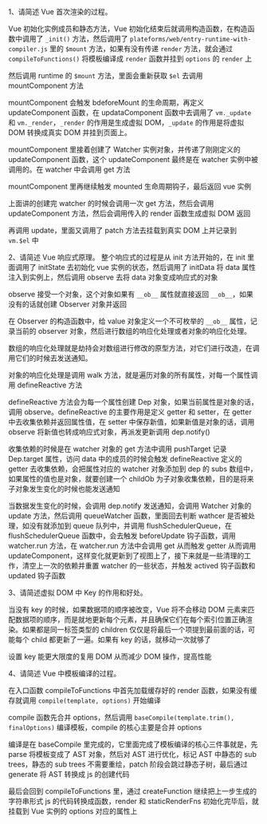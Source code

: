 1、请简述 Vue 首次渲染的过程。

Vue 初始化实例成员和静态方法，Vue 初始化结束后就调用构造函数，在构造函数中调用了 `_init()` 方法，然后调用了 `plateforms/web/entry-runtime-with-compiler.js` 里的 `$mount` 方法，如果有没有传递 `render` 方法，就会通过 `compileToFunctions()` 将模板编译成 `render` 函数并挂到 `options` 的 `render` 上

然后调用 runtime 的 `$mount` 方法，里面会重新获取 `$el` 去调用 mountComponent 方法

mountComponent 会触发 bdeforeMount 的生命周期，再定义 updateComponent 函数，在 updataComponent 函数中去调用了 `vm._update` 和 `vm._render`，`_render` 的作用是生成虚拟 DOM，`_update` 的作用是将虚拟 DOM 转换成真实 DOM 并挂到页面上。

mountComponent 里接着创建了 Watcher 实例对象，并传递了刚刚定义的 updateComponent 函数，这个 updateComponent 最终是在 watcher 实例中被调用的。在 watcher 中会调用 get 方法

mountComponent 里再继续触发 mounted 生命周期钩子，最后返回 vue 实例

上面讲的创建完 watcher 的时候会调用一次 get 方法，然后会调用 updateComponent 方法，然后会调用传入的 render 函数生成虚拟 DOM 返回

再调用 update，里面又调用了 patch 方法去挂载到真实 DOM 上并记录到 `vm.$el` 中


2、请简述 Vue 响应式原理。
整个响应式的过程是从 init 方法开始的，在 init 里面调用了 initState 去初始化 vue 实例的状态，然后调用了 initData 将 data 属性注入到实例上，然后调用 observe 去将 data 对象变成响应式的对象

observe 接受一个对象，这个对象如果有 `__ob__` 属性就直接返回 `__ob__`，如果没有的话就创建 Observer 对象并返回

在 Observer 的构造函数中，给 value 对象定义一个不可枚举的 `__ob__` 属性，记录当前的 observer 对象，然后进行数组的响应化处理或者对象的响应化处理。

数组的响应化处理就是劫持会对数组进行修改的原型方法，对它们进行改造，在调用它们的时候去发送通知。

对象的响应化处理是调用 walk 方法，就是遍历对象的所有属性，对每一个属性调用 defineReactive 方法

defineReactive 方法会为每一个属性创建 Dep 对象，如果当前属性是对象的话，调用 observe。defineReactive 的主要作用是定义 getter 和 setter，在 getter 中去收集依赖并返回属性值，在 setter 中保存新值，如果新值是对象的话，调用 observe 将新值也转成响应式对象，再派发更新调用 dep.notify()

收集依赖的时候是在 watcher 对象的 get 方法中调用 pushTarget 记录 Dep.target 属性，访问 data 中的成员的时候会触发 defineReactive 定义的 getter 去收集依赖，会把属性对应的 watcher 对象添加到 dep 的 subs 数组中，如果属性的值也是对象，就要创建一个 childOb 为子对象收集依赖，目的是将来子对象发生变化的时候也能发送通知

当数据发生变化的时候，会调用 dep.notify 发送通知，会调用 Watcher 对象的 update 方法，然后调用 queueWatcher 函数，里面回去判断 wathcer 是否被处理，如没有就添加到 queue 队列中，并调用 flushSchedulerQueue，在 flushSchedulerQueue 函数中，会去触发 beforeUpdate 钩子函数，调用 watcher.run 方法，在 watcher.run 方法中会调用 get 从而触发 getter 从而调用 updateComponent，这样变化就更新到了视图上了，接下来就是一些清理的工作，清空上一次的依赖并重置 watcher 的一些状态，并触发 actived 钩子函数和 updated 钩子函数

3、请简述虚拟 DOM 中 Key 的作用和好处。

当没有 key 的时候，如果数据项的顺序被改变，Vue 将不会移动 DOM 元素来匹配数据项的顺序，而是就地更新每个元素，并且确保它们在每个索引位置正确渲染。如果都是同一标签类型的 children 仅仅是将最后一个项提到最前面的话，可能每个 child 都更新了一遍。如果有 key 的话，就移动一次就够了

设置 key 能更大限度的复用 DOM 从而减少 DOM 操作，提高性能

4、请简述 Vue 中模板编译的过程。

在入口函数 compileToFunctions 中首先加载缓存好的 render 函数，如果没有缓存就调用 `compile(template, options)` 开始编译

compile 函数先合并 options，然后调用 `baseCompile(template.trim(), finalOptions)` 编译模板，compile 的核心主要是合并 options

编译是在 baseCompile 里完成的，它里面完成了模板编译的核心三件事就是，先 parse 将模板变成了 AST 对象，然后对 AST 进行优化，标记 AST 中静态的 sub trees，静态的 sub trees 不需要重绘，patch 阶段会跳过静态子树，最后通过 generate 将 AST 转换成 js 的创建代码

最后会回到 compileToFunctions 里，通过 createFunction 继续把上一步生成的字符串形式 js 的代码转换成函数，render 和 staticRenderFns 初始化完毕后，就挂载到 Vue 实例的 options 对应的属性上

